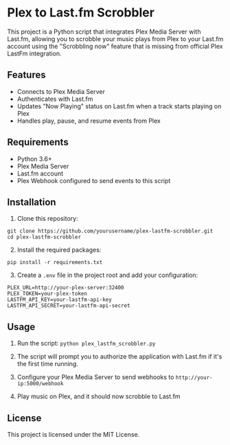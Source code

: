 # Plex to Last.fm Scrobbler

This project is a Python script that integrates Plex Media Server with Last.fm, allowing you to scrobble your music plays from Plex to your Last.fm account using the "Scrobbling now" feature that is missing from official Plex LastFm integration.

## Features

- Connects to Plex Media Server
- Authenticates with Last.fm
- Updates "Now Playing" status on Last.fm when a track starts playing on Plex
- Handles play, pause, and resume events from Plex

## Requirements

- Python 3.6+
- Plex Media Server
- Last.fm account
- Plex Webhook configured to send events to this script

## Installation

1. Clone this repository:
```
git clone https://github.com/yourusername/plex-lastfm-scrobbler.git
cd plex-lastfm-scrobbler
```

2. Install the required packages:
```
pip install -r requirements.txt
```

3. Create a `.env` file in the project root and add your configuration:
```
PLEX_URL=http://your-plex-server:32400
PLEX_TOKEN=your-plex-token
LASTFM_API_KEY=your-lastfm-api-key
LASTFM_API_SECRET=your-lastfm-api-secret
```

## Usage

1. Run the script:
```python plex_lastfm_scrobbler.py```

2. The script will prompt you to authorize the application with Last.fm if it's the first time running.

3. Configure your Plex Media Server to send webhooks to `http://your-ip:5000/webhook`

4. Play music on Plex, and it should now scrobble to Last.fm

## License

This project is licensed under the MIT License.
